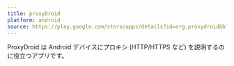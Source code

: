 ```yaml
---
title: proxyDroid
platform: android
source: https://play.google.com/store/apps/details?id=org.proxydroid&hl=en
---
```


ProxyDroid は Android デバイスにプロキシ (HTTP/HTTPS など) を説明するのに役立つアプリです。
